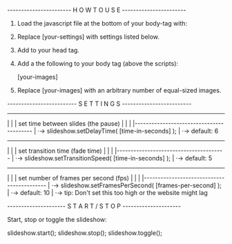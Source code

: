  -----------------------   H O W   T O   U S E   -----------------------

 1. Load the javascript file at the bottom of your body-tag with:

    <script src="slideshow.js"></script>
    <script>
        [optional: your-settings]
        slideshow.start();
    </script>

 2. Replace [your-settings] with settings listed below.

 3. Add <link type="text/css" href="slideshow.css" /> to your head tag.

 4. Add a the following to your body tag (above the scripts):

    <div id="slideshow">
        [your-images]
    </div>

 5. Replace [your-images] with an arbitrary number of equal-sized images.

 -------------------------   S E T T I N G S   -------------------------

 -----------------------------------------
|                                         |
|   set time between slides (the pause)   |
|                                         |
|-----------------------------------------
|
·->   slideshow.setDelayTime( [time-in-seconds] );
|
·->   default: 6

 ---------------------------------------
|                                       |
|   set transition time (fade time)     |
|                                       |
|---------------------------------------
|
·->   slideshow.setTransitionSpeed( [time-in-seconds] );
|
·->   default: 5

 -------------------------------------------
|                                           |
|   set number of frames per second (fps)   |
|                                           |
|-------------------------------------------
|
·->   slideshow.setFramesPerSecond( [frames-per-second] );
|
·->   default: 10
|
·->   tip: Don't set this too high or the website might lag


 ---------------------   S T A R T   /   S T O P   ---------------------

 Start, stop or toggle the slideshow:

 slideshow.start();
 slideshow.stop();
 slideshow.toggle();
